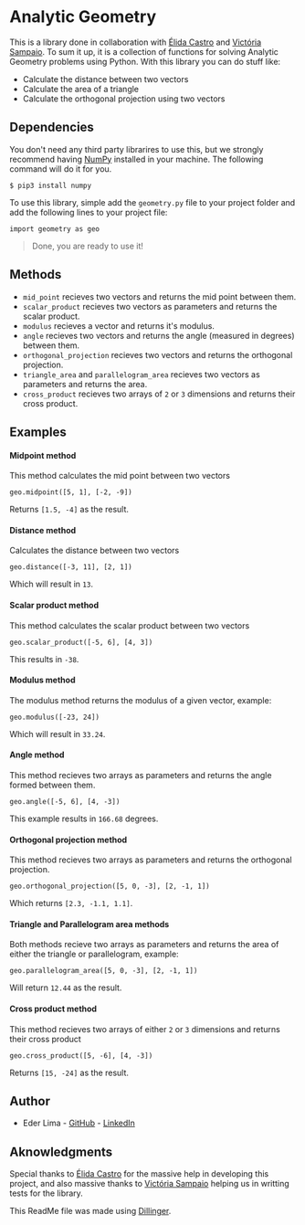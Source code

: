 # Analytic Geometry

This is a library done in collaboration with [Élida Castro](https://github.com/elidacastro) and [Victória Sampaio](https://github.com/suzuyay). To sum it up, it is a collection of functions for solving Analytic Geometry problems using Python. With this library you can do stuff like:

 - Calculate the distance between two vectors
 - Calculate the area of a triangle
 - Calculate the orthogonal projection using two vectors
 
## Dependencies

You don't need any third party librarires to use this, but we strongly recommend having [NumPy](https://github.com/numpy/numpy) installed in your machine. The following command will do it for you.

```
$ pip3 install numpy
```

To use this library, simple add the `geometry.py` file to your project folder and add the following lines to your project file:

```
import geometry as geo
```

> Done, you are ready to use it!

## Methods

- `mid_point` recieves two vectors and returns the mid point between them.
- `scalar_product` recieves two vectors as parameters and returns the scalar product.
- `modulus` recieves a vector and returns it's modulus.
- `angle` recieves two vectors and returns the angle (measured in degrees) between them.
- `orthogonal_projection` recieves two vectors and returns the orthogonal projection.
- `triangle_area` and `parallelogram_area` recieves two vectors as parameters and returns the area.
- `cross_product` recieves two arrays of `2` or `3` dimensions and returns their cross product.

## Examples

#### Midpoint method
This method calculates the mid point between two vectors

```
geo.midpoint([5, 1], [-2, -9])
```

Returns `[1.5, -4]` as the result.

#### Distance method
Calculates the distance between two vectors

```
geo.distance([-3, 11], [2, 1])
```

Which will result in `13`.

#### Scalar product method
This method calculates the scalar product between two vectors

```
geo.scalar_product([-5, 6], [4, 3])
```

This results in `-38`.

#### Modulus method
The modulus method returns the modulus of a given vector, example:

```
geo.modulus([-23, 24])
```

Which will result in `33.24`.

#### Angle method
This method recieves two arrays as parameters and returns the angle formed between them.

```
geo.angle([-5, 6], [4, -3])
```

This example results in `166.68` degrees.


#### Orthogonal projection method
This method recieves two arrays as parameters and returns the orthogonal projection.

```
geo.orthogonal_projection([5, 0, -3], [2, -1, 1])
```

Which returns `[2.3, -1.1, 1.1]`.

#### Triangle and Parallelogram area methods

Both methods recieve two arrays as parameters and returns the area of either the triangle or parallelogram, example:

```
geo.parallelogram_area([5, 0, -3], [2, -1, 1])
```

Will return `12.44` as the result.

#### Cross product method

This method recieves two arrays of either `2` or `3` dimensions and returns their cross product

```
geo.cross_product([5, -6], [4, -3])
```

Returns `[15, -24]` as the result.

## Author
- Eder Lima - [GitHub](https://github.com/users/Nxrth-x) - [LinkedIn](https://linkedin.com/in/lima-eder)

## Aknowledgments

Special thanks to [Élida Castro](https://github.com/elidacastro) for the massive help in developing this project, and also massive thanks to [Victória Sampaio](https://github.com/suzuyay) helping us in writting tests for the library.

This ReadMe file was made using [Dillinger](https://dillinger.io).
